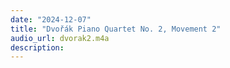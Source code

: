 ```yaml
---
date: "2024-12-07"
title: "Dvořák Piano Quartet No. 2, Movement 2"
audio_url: dvorak2.m4a
description: 
---
```

